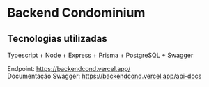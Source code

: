 # Backend Condominium

## Tecnologias utilizadas

Typescript + Node + Express + Prisma + PostgreSQL + Swagger

Endpoint: https://backendcond.vercel.app/
</br>
Documentação Swagger: https://backendcond.vercel.app/api-docs
